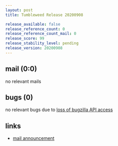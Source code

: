 ```yaml
---
layout: post
title: Tumbleweed Release 20200908

release_available: false
release_reference_count: 0
release_reference_count_mail: 0
release_score: 99
release_stability_level: pending
release_version: 20200908
---
```


## mail (0:0)

no relevant mails

## bugs (0)

<!--more-->

no relevant bugs due to [loss of bugzilla API access](https://bugzilla.opensuse.org/show_bug.cgi?id=1157722)



## links

- [mail announcement](https://lists.opensuse.org/opensuse-factory/2020-09/msg00095.html)
